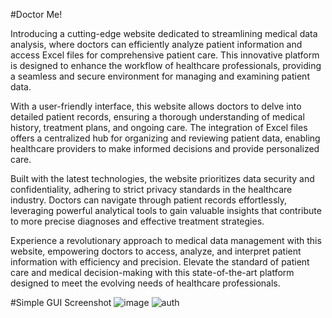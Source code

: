 #Doctor Me!

Introducing a cutting-edge website dedicated to streamlining medical data analysis, where doctors can efficiently analyze patient information and access Excel files for comprehensive patient care. This innovative platform is designed to enhance the workflow of healthcare professionals, providing a seamless and secure environment for managing and examining patient data.

With a user-friendly interface, this website allows doctors to delve into detailed patient records, ensuring a thorough understanding of medical history, treatment plans, and ongoing care. The integration of Excel files offers a centralized hub for organizing and reviewing patient data, enabling healthcare providers to make informed decisions and provide personalized care.

Built with the latest technologies, the website prioritizes data security and confidentiality, adhering to strict privacy standards in the healthcare industry. Doctors can navigate through patient records effortlessly, leveraging powerful analytical tools to gain valuable insights that contribute to more precise diagnoses and effective treatment strategies.

Experience a revolutionary approach to medical data management with this website, empowering doctors to access, analyze, and interpret patient information with efficiency and precision. Elevate the standard of patient care and medical decision-making with this state-of-the-art platform designed to meet the evolving needs of healthcare professionals.

#Simple GUI Screenshot
![image](https://github.com/Diary-hub/DocXy-AI-MK3/assets/39463871/9ea5ac45-839a-40ad-9c72-7e6628f081f4)
![auth](https://github.com/Diary-hub/DocXy-AI-MK3/assets/39463871/43676129-86eb-4de5-bc7a-66cc799a520f)
